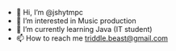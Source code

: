 - 👋 Hi, I’m @jshytmpc
- 👀 I’m interested in Music production
- 🌱 I’m currently learning Java (IT student)
- 📫 How to reach me triddle.beast@gmail.com

<!---
jshytmpc/jshytmpc is a ✨ special ✨ repository because its `README.md` (this file) appears on your GitHub profile.
You can click the Preview link to take a look at your changes.
--->
